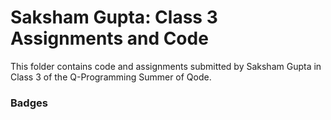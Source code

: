 # Saksham Gupta: Class 3 Assignments and Code
This folder contains code and assignments submitted by Saksham Gupta in Class 3 of the Q-Programming Summer of Qode.
### Badges